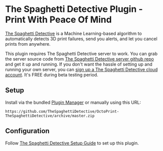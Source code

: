 # The Spaghetti Detective Plugin - Print With Peace Of Mind

[The Spaghetti Detective](https://www.thespaghettidetective.com) is a Machine Learning-based algorithm to automatically detects 3D print failures, send you alerts, and let you cancel prints from anywhere.

This plugin requires The Spaghetti Detective server to work. You can grab the server source code from [The Spaghetti Detective server github repo](https://github.com/TheSpaghettiDetective/TheSpaghettiDetective) and get it up and running. If you don't want the hassle of setting up and running your own server, you can [sign up a The Spaghetti Detective cloud account](https://www.thespaghettidetective.com/accounts/signup/). It's FREE during beta testing period.

## Setup

Install via the bundled [Plugin Manager](https://github.com/foosel/OctoPrint/wiki/Plugin:-Plugin-Manager)
or manually using this URL:

    https://github.com/TheSpaghettiDetective/OctoPrint-TheSpaghettiDetective/archive/master.zip

## Configuration

Follow [The Spaghetti Detective Setup Guide](https://www.thespaghettidetective.com/guide.html) to set up this plugin.
